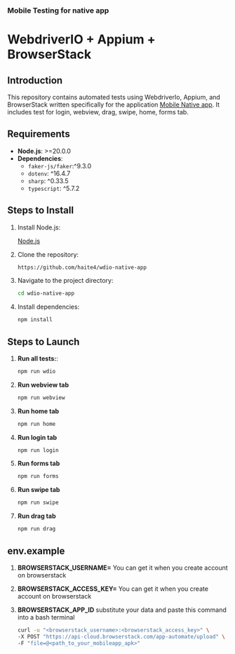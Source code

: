 ### Mobile Testing for native app

# WebdriverIO + Appium + BrowserStack

## Introduction
This repository contains automated tests using WebdriverIo, Appium, and BrowserStack written specifically for the application [Mobile Native app](https://github.com/webdriverio/native-demo-app). It includes test for login, webview, drag, swipe, home, forms tab.

## Requirements
- **Node.js**: >=20.0.0
- **Dependencies**:
    - `faker-js/faker`:^9.3.0
    - `dotenv`: ^16.4.7
    - `sharp`: ^0.33.5
    - `typescript`: ^5.7.2
  

## Steps to Install
1. Install Node.js:

    [Node.js](https://nodejs.org/en/download)

2. Clone the repository:
    ```sh
    https://github.com/haite4/wdio-native-app
    ```
3. Navigate to the project directory:
    ```sh 
    cd wdio-native-app
    ```
4. Install dependencies:
    ```sh
    npm install
    ```

## Steps to Launch

1. **Run all tests:**:
    ```sh
    npm run wdio
    ```
2. **Run webview tab**
    ```sh
    npm run webview
    ```
3. **Run home tab**
    ```sh
    npm run home
    ```
4. **Run login tab**
    ```sh
    npm run login
    ```
5. **Run forms tab**
    ```sh
    npm run forms
    ```
6. **Run swipe tab**
    ```sh
    npm run swipe
    ```

7. **Run drag tab**
    ```sh
    npm run drag
    ```

## env.example

1. **BROWSERSTACK_USERNAME=**
     You can get it when you create account on browserstack

2. **BROWSERSTACK_ACCESS_KEY=**
    You can get it when you create account on browserstack

3. **BROWSERSTACK_APP_ID**
   substitute your data and paste this command into a bash terminal

    ```sh
    curl -u "<browserstack_username>:<browserstack_access_key>" \
    -X POST "https://api-cloud.browserstack.com/app-automate/upload" \
    -F "file=@<path_to_your_mobileapp_apk>" 
    ```
